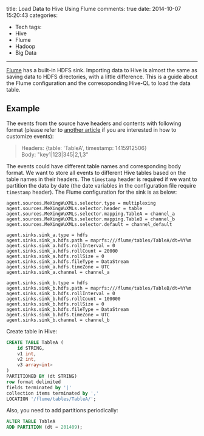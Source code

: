 title: Load Data to Hive Using Flume
comments: true
date: 2014-10-07 15:20:43
categories:
- Tech
tags:
- Hive
- Flume
- Hadoop
- Big Data
---

[Flume](http://flume.apache.org/) has a built-in HDFS sink. Importing data to Hive is almost the same as saving data to HDFS directories, with a little difference.
This is a guide about the Flume configuration and the corresoponding Hive-QL to load the data table.

<!-- more -->

Example
------
The events from the source have headers and contents with following format 
(please refer to [another article](/2014/10/04/Implement-a-Flume-Deserializer-Plugin-to-Import-XML-Files/) if you are interested in how to customize events):

> Headers: {table: 'TableA', timestamp: 1415912506}  
> Body: "key1|123|345|2,1,3"

The events could have different table names and corresponding body format. We want to store all events to different Hive tables based on the table names in their headers.
The `timestamp` header is required if we want to partition the data by date (the date variables in the configuration file require `timestamp` header).
The Flume configuration for the sink is as below:

```
agent.sources.MeXingWuXMLs.selector.type = multiplexing
agent.sources.MeXingWuXMLs.selector.header = table
agent.sources.MeXingWuXMLs.selector.mapping.TableA = channel_a
agent.sources.MeXingWuXMLs.selector.mapping.TableB = channel_b
agent.sources.MeXingWuXMLs.selector.default = channel_default
 
agent.sinks.sink_a.type = hdfs
agent.sinks.sink_a.hdfs.path = maprfs:///flume/tables/TableA/dt=%Y%m
agent.sinks.sink_a.hdfs.rollInterval = 0
agent.sinks.sink_a.hdfs.rollCount = 20000
agent.sinks.sink_a.hdfs.rollSize = 0
agent.sinks.sink_a.hdfs.fileType = DataStream
agent.sinks.sink_a.hdfs.timeZone = UTC
agent.sinks.sink_a.channel = channel_a
 
agent.sinks.sink_b.type = hdfs
agent.sinks.sink_b.hdfs.path = maprfs:///flume/tables/TableB/dt=%Y%m
agent.sinks.sink_b.hdfs.rollInterval = 0
agent.sinks.sink_b.hdfs.rollCount = 100000
agent.sinks.sink_b.hdfs.rollSize = 0
agent.sinks.sink_b.hdfs.fileType = DataStream
agent.sinks.sink_b.hdfs.timeZone = UTC
agent.sinks.sink_b.channel = channel_b
```

Create table in Hive:

``` sql
CREATE TABLE TableA (
    id STRING,
    v1 int,
    v2 int,
    v3 array<int>
)
PARTITIONED BY (dt STRING)
row format delimited
fields terminated by '|'
collection items terminated by ','
LOCATION '/flume/tables/TableA/';
```
Also, you need to add partitions periodically:

``` sql
ALTER TABLE TableA 
ADD PARTITION (dt = 201409);
```

